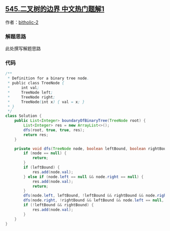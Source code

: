 ## [545.二叉树的边界 中文热门题解1](https://leetcode.cn/problems/boundary-of-binary-tree/solutions/100000/dfsbiao-ji-zuo-you-bian-jie-ji-ke-jian-ji-yi-dong-)

作者：[bitholic-2](https://leetcode.cn/u/bitholic-2)
### 解题思路
此处撰写解题思路

### 代码

```java
/**
 * Definition for a binary tree node.
 * public class TreeNode {
 *     int val;
 *     TreeNode left;
 *     TreeNode right;
 *     TreeNode(int x) { val = x; }
 * }
 */
class Solution {
    public List<Integer> boundaryOfBinaryTree(TreeNode root) {
        List<Integer> res = new ArrayList<>();
        dfs(root, true, true, res);
        return res;
    }

    private void dfs(TreeNode node, boolean leftBound, boolean rightBound, List<Integer> res) {
        if (node == null) {
            return;
        }
        if (leftBound) {
            res.add(node.val);
        } else if (node.left == null && node.right == null) {
            res.add(node.val);
            return;
        }
        dfs(node.left, leftBound, !leftBound && rightBound && node.right == null, res);
        dfs(node.right, !rightBound && leftBound && node.left == null, rightBound, res);
        if (!leftBound && rightBound) {
            res.add(node.val);
        }
    }
}
```